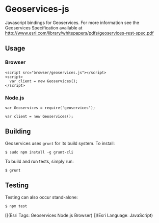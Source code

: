 # Geoservices-js

Javascript bindings for Geoservices.  For more information see the Geoservices Specification available at http://www.esri.com/library/whitepapers/pdfs/geoservices-rest-spec.pdf

## Usage

### Browser

    <script src="browser/geoservices.js"></script>
    <script>
      var client = new Geoservices();
    </script>

### Node.js

    var Geoservices = require('geoservices');
    
    var client = new Geoservices();


## Building

Geoservices uses `grunt` for its build system.  To install:

    $ sudo npm install -g grunt-cli

To build and run tests, simply run:

    $ grunt

## Testing

Testing can also occur stand-alone:

    $ npm test

[](Esri Tags: Geoservices Node.js Browser)
[](Esri Language: JavaScript)
